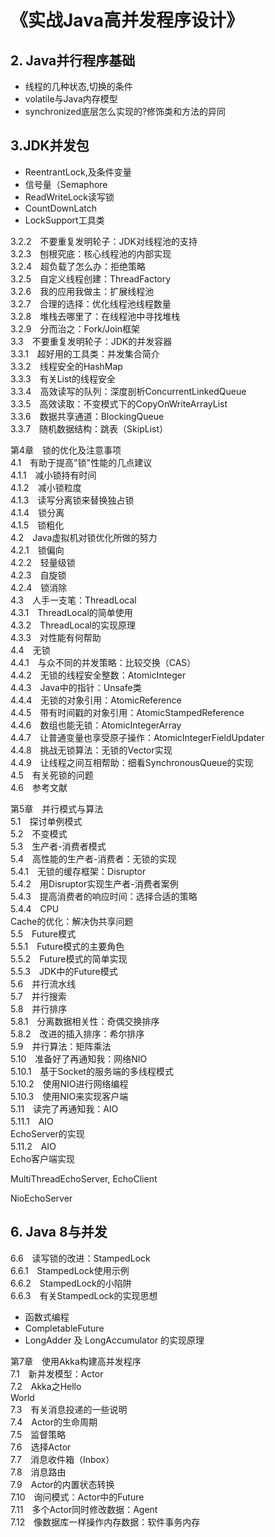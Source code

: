 # 《实战Java高并发程序设计》


## 2. Java并行程序基础

* 线程的几种状态,切换的条件
* volatile与Java内存模型
* synchronized底层怎么实现的?修饰类和方法的异同

## 3.JDK并发包

* ReentrantLock,及条件变量
* 信号量（Semaphore
* ReadWriteLock读写锁
* CountDownLatch
* LockSupport工具类

3.2.2　不要重复发明轮子：JDK对线程池的支持<br>
3.2.3　刨根究底：核心线程池的内部实现<br>
3.2.4　超负载了怎么办：拒绝策略<br>
3.2.5　自定义线程创建：ThreadFactory<br>
3.2.6　我的应用我做主：扩展线程池<br>
3.2.7　合理的选择：优化线程池线程数量<br>
3.2.8　堆栈去哪里了：在线程池中寻找堆栈<br>
3.2.9　分而治之：Fork/Join框架<br>
3.3　不要重复发明轮子：JDK的并发容器<br>
3.3.1　超好用的工具类：并发集合简介<br>
3.3.2　线程安全的HashMap<br>
3.3.3　有关List的线程安全<br>
3.3.4　高效读写的队列：深度剖析ConcurrentLinkedQueue<br>
3.3.5　高效读取：不变模式下的CopyOnWriteArrayList<br>
3.3.6　数据共享通道：BlockingQueue<br>
3.3.7　随机数据结构：跳表（SkipList）<br>


第4章　锁的优化及注意事项<br>
4.1　有助于提高"锁"性能的几点建议<br>
4.1.1　减小锁持有时间<br>
4.1.2　减小锁粒度<br>
4.1.3　读写分离锁来替换独占锁<br>
4.1.4　锁分离<br>
4.1.5　锁粗化<br>
4.2　Java虚拟机对锁优化所做的努力<br>
4.2.1　锁偏向<br>
4.2.2　轻量级锁<br>
4.2.3　自旋锁<br>
4.2.4　锁消除<br>
4.3　人手一支笔：ThreadLocal<br>
4.3.1　ThreadLocal的简单使用<br>
4.3.2　ThreadLocal的实现原理<br>
4.3.3　对性能有何帮助<br>
4.4　无锁<br>
4.4.1　与众不同的并发策略：比较交换（CAS）<br>
4.4.2　无锁的线程安全整数：AtomicInteger<br>
4.4.3　Java中的指针：Unsafe类<br>
4.4.4　无锁的对象引用：AtomicReference<br>
4.4.5　带有时间戳的对象引用：AtomicStampedReference<br>
4.4.6　数组也能无锁：AtomicIntegerArray<br>
4.4.7　让普通变量也享受原子操作：AtomicIntegerFieldUpdater<br>
4.4.8　挑战无锁算法：无锁的Vector实现<br>
4.4.9　让线程之间互相帮助：细看SynchronousQueue的实现<br>
4.5　有关死锁的问题<br>
4.6　参考文献


第5章　并行模式与算法<br>
5.1　探讨单例模式<br>
5.2　不变模式<br>
5.3　生产者-消费者模式<br>
5.4　高性能的生产者-消费者：无锁的实现<br>
5.4.1　无锁的缓存框架：Disruptor<br>
5.4.2　用Disruptor实现生产者-消费者案例<br>
5.4.3　提高消费者的响应时间：选择合适的策略<br>
5.4.4　CPU<br>Cache的优化：解决伪共享问题<br>
5.5　Future模式<br>
5.5.1　Future模式的主要角色<br>
5.5.2　Future模式的简单实现<br>
5.5.3　JDK中的Future模式<br>
5.6　并行流水线<br>
5.7　并行搜索<br>
5.8　并行排序<br>
5.8.1　分离数据相关性：奇偶交换排序<br>
5.8.2　改进的插入排序：希尔排序<br>
5.9　并行算法：矩阵乘法<br>
5.10　准备好了再通知我：网络NIO<br>
5.10.1　基于Socket的服务端的多线程模式<br>
5.10.2　使用NIO进行网络编程<br>
5.10.3　使用NIO来实现客户端<br>
5.11　读完了再通知我：AIO<br>
5.11.1　AIO<br>EchoServer的实现<br>
5.11.2　AIO<br>Echo客户端实现<br>


MultiThreadEchoServer, EchoClient

NioEchoServer


## 6. Java 8与并发

6.6　读写锁的改进：StampedLock<br>
6.6.1　StampedLock使用示例<br>
6.6.2　StampedLock的小陷阱<br>
6.6.3　有关StampedLock的实现思想<br>

* 函数式编程
* CompletableFuture
* LongAdder 及 LongAccumulator 的实现原理


第7章　使用Akka构建高并发程序<br>
7.1　新并发模型：Actor<br>
7.2　Akka之Hello<br>World<br>
7.3　有关消息投递的一些说明<br>
7.4　Actor的生命周期<br>
7.5　监督策略<br>
7.6　选择Actor<br>
7.7　消息收件箱（Inbox）<br>
7.8　消息路由<br>
7.9　Actor的内置状态转换<br>
7.10　询问模式：Actor中的Future<br>
7.11　多个Actor同时修改数据：Agent<br>
7.12　像数据库一样操作内存数据：软件事务内存<br>
